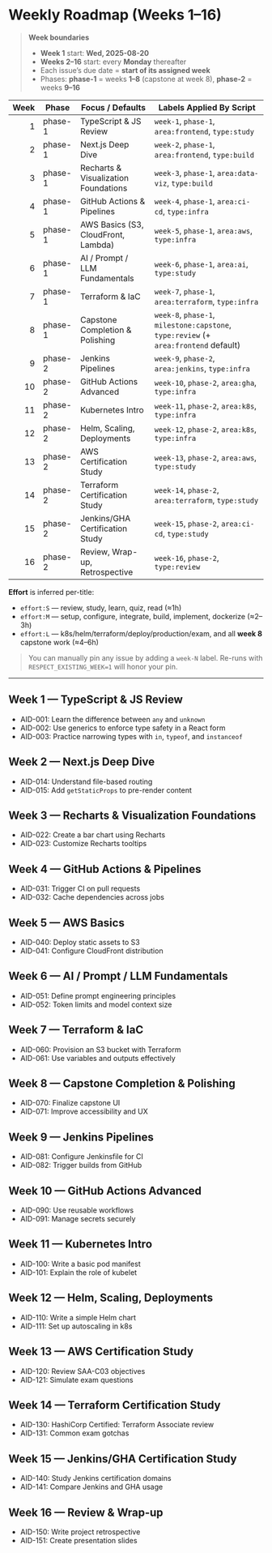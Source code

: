 
# Weekly Roadmap (Weeks 1–16)

> **Week boundaries**
>
> - **Week 1** start: **Wed, 2025-08-20**
> - **Weeks 2–16** start: every **Monday** thereafter
> - Each issue’s due date = **start of its assigned week**
> - Phases: **phase-1** = weeks **1–8** (capstone at week 8), **phase-2** = weeks **9–16**

| Week | Phase   | Focus / Defaults                                  | Labels Applied By Script                                |
|-----:|---------|----------------------------------------------------|---------------------------------------------------------|
| 1    | phase-1 | TypeScript & JS Review                             | `week-1`, `phase-1`, `area:frontend`, `type:study`      |
| 2    | phase-1 | Next.js Deep Dive                                  | `week-2`, `phase-1`, `area:frontend`, `type:build`      |
| 3    | phase-1 | Recharts & Visualization Foundations               | `week-3`, `phase-1`, `area:data-viz`, `type:build`      |
| 4    | phase-1 | GitHub Actions & Pipelines                         | `week-4`, `phase-1`, `area:ci-cd`, `type:infra`         |
| 5    | phase-1 | AWS Basics (S3, CloudFront, Lambda)                | `week-5`, `phase-1`, `area:aws`, `type:infra`           |
| 6    | phase-1 | AI / Prompt / LLM Fundamentals                     | `week-6`, `phase-1`, `area:ai`, `type:study`            |
| 7    | phase-1 | Terraform & IaC                                    | `week-7`, `phase-1`, `area:terraform`, `type:infra`     |
| 8    | phase-1 | Capstone Completion & Polishing                    | `week-8`, `phase-1`, `milestone:capstone`, `type:review` (+ `area:frontend` default) |
| 9    | phase-2 | Jenkins Pipelines                                  | `week-9`, `phase-2`, `area:jenkins`, `type:infra`       |
| 10   | phase-2 | GitHub Actions Advanced                            | `week-10`, `phase-2`, `area:gha`, `type:infra`          |
| 11   | phase-2 | Kubernetes Intro                                   | `week-11`, `phase-2`, `area:k8s`, `type:infra`          |
| 12   | phase-2 | Helm, Scaling, Deployments                         | `week-12`, `phase-2`, `area:k8s`, `type:infra`          |
| 13   | phase-2 | AWS Certification Study                            | `week-13`, `phase-2`, `area:aws`, `type:study`          |
| 14   | phase-2 | Terraform Certification Study                      | `week-14`, `phase-2`, `area:terraform`, `type:study`    |
| 15   | phase-2 | Jenkins/GHA Certification Study                    | `week-15`, `phase-2`, `area:ci-cd`, `type:study`        |
| 16   | phase-2 | Review, Wrap-up, Retrospective                     | `week-16`, `phase-2`, `type:review`                     |

**Effort** is inferred per-title:
- `effort:S` — review, study, learn, quiz, read (≈1h)
- `effort:M` — setup, configure, integrate, build, implement, dockerize (≈2–3h)
- `effort:L` — k8s/helm/terraform/deploy/production/exam, and all **week 8** capstone work (≈4–6h)

> You can manually pin any issue by adding a `week-N` label. Re-runs with `RESPECT_EXISTING_WEEK=1` will honor your pin.

---

## Week 1 — TypeScript & JS Review

- AID-001: Learn the difference between `any` and `unknown`
- AID-002: Use generics to enforce type safety in a React form
- AID-003: Practice narrowing types with `in`, `typeof`, and `instanceof`

## Week 2 — Next.js Deep Dive

- AID-014: Understand file-based routing
- AID-015: Add `getStaticProps` to pre-render content

## Week 3 — Recharts & Visualization Foundations

- AID-022: Create a bar chart using Recharts
- AID-023: Customize Recharts tooltips

## Week 4 — GitHub Actions & Pipelines

- AID-031: Trigger CI on pull requests
- AID-032: Cache dependencies across jobs

## Week 5 — AWS Basics

- AID-040: Deploy static assets to S3
- AID-041: Configure CloudFront distribution

## Week 6 — AI / Prompt / LLM Fundamentals

- AID-051: Define prompt engineering principles
- AID-052: Token limits and model context size

## Week 7 — Terraform & IaC

- AID-060: Provision an S3 bucket with Terraform
- AID-061: Use variables and outputs effectively

## Week 8 — Capstone Completion & Polishing

- AID-070: Finalize capstone UI
- AID-071: Improve accessibility and UX

## Week 9 — Jenkins Pipelines

- AID-081: Configure Jenkinsfile for CI
- AID-082: Trigger builds from GitHub

## Week 10 — GitHub Actions Advanced

- AID-090: Use reusable workflows
- AID-091: Manage secrets securely

## Week 11 — Kubernetes Intro

- AID-100: Write a basic pod manifest
- AID-101: Explain the role of kubelet

## Week 12 — Helm, Scaling, Deployments

- AID-110: Write a simple Helm chart
- AID-111: Set up autoscaling in k8s

## Week 13 — AWS Certification Study

- AID-120: Review SAA-C03 objectives
- AID-121: Simulate exam questions

## Week 14 — Terraform Certification Study

- AID-130: HashiCorp Certified: Terraform Associate review
- AID-131: Common exam gotchas

## Week 15 — Jenkins/GHA Certification Study

- AID-140: Study Jenkins certification domains
- AID-141: Compare Jenkins and GHA usage

## Week 16 — Review & Wrap-up

- AID-150: Write project retrospective
- AID-151: Create presentation slides
